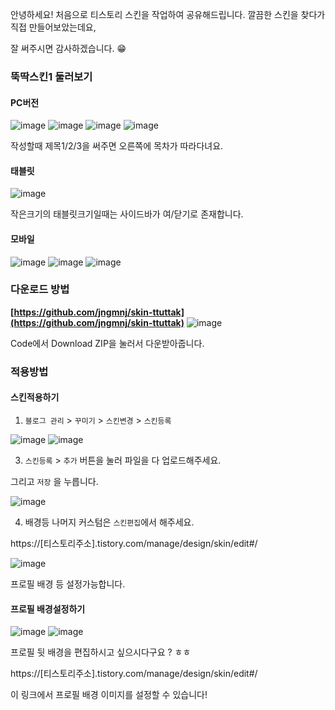 안녕하세요! 
처음으로 티스토리 스킨을 작업하여 공유해드립니다. 
깔끔한 스킨을 찾다가 직접 만들어보았는데요, 

잘 써주시면 감사하겠습니다. 😁


### **뚝딱스킨1 둘러보기**
#### **PC버전**
![image](https://github.com/user-attachments/assets/991ec1d8-b283-49be-976c-1c11f989a7fb)
![image](https://github.com/user-attachments/assets/d0cded09-3055-4285-980b-7b9ee0a05a4f)
![image](https://github.com/user-attachments/assets/548a5618-6922-45d3-abc1-c64efe229d45)
![image](https://github.com/user-attachments/assets/2ef1b1c1-41ed-40c8-b8f5-ef720ff84db1)

작성할때 제목1/2/3을 써주면 오른쪽에 목차가 따라다녀요.

#### **태블릿**
![image](https://github.com/user-attachments/assets/0d90c4d0-4492-43bd-ac02-76a8ba958138)

작은크기의 태블릿크기일때는 사이드바가 여/닫기로 존재합니다.

#### **모바일**
![image](https://github.com/user-attachments/assets/472d576e-5860-495a-b123-de7b6b213876)
![image](https://github.com/user-attachments/assets/935a1613-c0b3-46f0-a133-d96ac43f0139)
![image](https://github.com/user-attachments/assets/b6d65b90-0299-4875-be30-f31de1a46b3d)

### **다운로드 방법**
**[https://github.com/jngmnj/skin-ttuttak](https://github.com/jngmnj/skin-ttuttak)**
![image](https://github.com/user-attachments/assets/f755e54c-09c1-4bfa-8ff6-9978a8bc71e6)

Code에서 Download ZIP을 눌러서 다운받아줍니다.

### **적용방법**
#### **스킨적용하기**
1. `블로그 관리` > `꾸미기` > `스킨변경` > `스킨등록`

![image](https://github.com/user-attachments/assets/c80b6c5d-f58e-4837-ae0e-bddd6d5476ea)
![image](https://github.com/user-attachments/assets/2d76ba95-d4df-4be9-ad2d-16c348ca9b64)

3. `스킨등록` > `추가` 버튼을 눌러 파일을 다 업로드해주세요. 

그리고 `저장` 을 누릅니다.

![image](https://github.com/user-attachments/assets/130c0f33-49c4-45de-a62a-8e8d1b4be631)

4. 배경등 나머지 커스텀은 `스킨편집`에서 해주세요. 

https://[티스토리주소].tistory.com/manage/design/skin/edit#/

![image](https://github.com/user-attachments/assets/f02a5aea-6131-4f84-9343-7dff89e53868)

프로필 배경 등 설정가능합니다. 


#### **프로필 배경설정하기**
![image](https://github.com/user-attachments/assets/1778e16e-3b07-46b6-a16c-51a66978ddb1)
![image](https://github.com/user-attachments/assets/4a6107c8-c4ce-4aa2-9d0d-7e2d2b63e3b0)

프로필 뒷 배경을 편집하시고 싶으시다구요 ? ㅎㅎ

https://\[티스토리주소\].tistory.com/manage/design/skin/edit#/

이 링크에서 프로필 배경 이미지를 설정할 수 있습니다!
